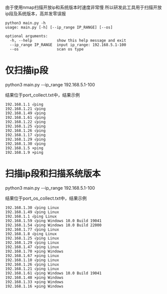 由于使用nmap扫描开放ip和系统版本时速度非常慢
所以研发此工具用于扫描开放ip段及系统版本，高并发零误报

```
python3 main.py -h
usage: main.py [-h] [--ip_range IP_RANGE] [--os]

optional arguments:
  -h, --help           show this help message and exit
  --ip_range IP_RANGE  input ip_range: 192.168.5.1-100
  --os                 scan os type
```

# 仅扫描ip段
python3 main.py --ip_range 192.168.5.1-100

结果位于port_collect.txt中，结果示例
```
192.168.1.1 √ping
192.168.1.21 √ping
192.168.1.49 √ping
192.168.1.61 √ping
192.168.1.22 √ping
192.168.1.25 √ping
192.168.1.26 √ping
192.168.1.17 √ping
192.168.1.29 √ping
192.168.1.30 √ping
192.168.1.5 ×ping
192.168.1.9 ×ping
```

# 扫描ip段和扫描系统版本
python3 main.py --ip_range 192.168.5.1-100

结果位于port_os_collect.txt中，结果示例

```
192.168.1.30 √ping Linux
192.168.1.49 √ping Linux
192.168.1.1 √ping Linux
192.168.1.59 √ping Windows 10.0 Build 19041
192.168.1.54 √ping Windows 10.0 Build 22000
192.168.1.77 √ping Linux
192.168.1.8 √ping Linux
192.168.1.25 √ping Linux
192.168.1.29 √ping Linux
192.168.1.47 √ping Linux
192.168.1.70 ×ping Windows
192.168.1.67 ×ping Linux
192.168.1.10 √ping Linux
192.168.1.26 √ping Linux
192.168.1.21 √ping Linux
192.168.1.61 √ping Windows 10.0 Build 19041
192.168.1.48 ×ping Windows
192.168.1.33 ×ping Windows
192.168.1.16 ×ping Windows
```